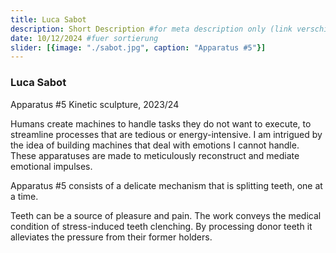 ```yaml
---
title: Luca Sabot 
description: Short Description #for meta description only (link verschicken etc. nicht auf der seite zu sehen)
date: 10/12/2024 #fuer sortierung
slider: [{image: "./sabot.jpg", caption: "Apparatus #5"}]
---
```


### Luca Sabot
Apparatus #5
Kinetic sculpture, 2023/24
 
Humans create machines to handle tasks they do not want to execute, to streamline processes that are tedious or energy-intensive. I am intrigued by the idea of building machines that deal with emotions I cannot handle. These apparatuses are made to meticulously reconstruct and mediate emotional impulses.
 
Apparatus #5 consists of a delicate mechanism that is splitting teeth, one at a time.
 
Teeth can be a source of pleasure and pain. The work conveys the medical condition of stress-induced teeth clenching. By processing donor teeth it alleviates the pressure from their former holders.